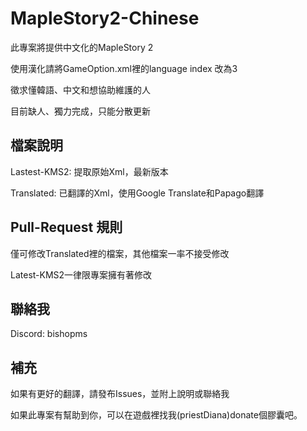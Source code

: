 # MapleStory2-Chinese
此專案將提供中文化的MapleStory 2

使用漢化請將GameOption.xml裡的language index 改為3

徵求懂韓語、中文和想協助維護的人

目前缺人、獨力完成，只能分散更新
## 檔案說明
Lastest-KMS2: 提取原始Xml，最新版本

Translated: 已翻譯的Xml，使用Google Translate和Papago翻譯

## Pull-Request 規則
僅可修改Translated裡的檔案，其他檔案一率不接受修改

Latest-KMS2一律限專案擁有著修改

## 聯絡我
Discord: bishopms

## 補充
如果有更好的翻譯，請發布Issues，並附上說明或聯絡我

如果此專案有幫助到你，可以在遊戲裡找我(priestDiana)donate個膠囊吧。
